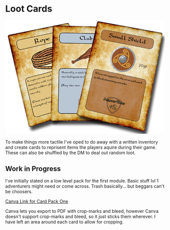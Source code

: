 # Loot Cards

![Loot Cards](images/cards.png)

To make things more tactile I've oped to do away with a written inventory and create cards to reprisent items the players aquire during their game. These can also be shuffled by the DM to deal out random loot.

## Work in Progress

I've initially stated on a low level pack for the first module. Basic stuff lvl 1 adventurers might need or come across. Trash basically... but beggars can't be choosers.

[Canva Link for Card Pack One](https://www.canva.com/design/DAGwKx_J5Fk/9ovlxCQ4nNbwwjjuS0yESw/view?utm_content=DAGwKx_J5Fk&utm_campaign=designshare&utm_medium=link2&utm_source=uniquelinks&utlId=hfc4094d7dc)

Canva lets you export to PDF with crop-marks and bleed, however Canva doesn't support crop-marks and bleed, so it just sticks them wherever. I have left an area around each card to allow for cropping.
